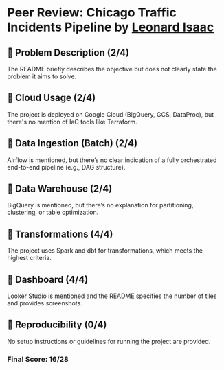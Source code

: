 # Peer Review: Chicago Traffic Incidents Pipeline by [Leonard Isaac](https://github.com/leoimewore/airflow_docker.git)

## 🔹 Problem Description (2/4)  
The README briefly describes the objective but does not clearly state the problem it aims to solve.
## 🔹 Cloud Usage (2/4)  
The project is deployed on Google Cloud (BigQuery, GCS, DataProc), but there's no mention of IaC tools like Terraform. 

## 🔹 Data Ingestion (Batch) (2/4)  
Airflow is mentioned, but there’s no clear indication of a fully orchestrated end-to-end pipeline (e.g., DAG structure).

## 🔹 Data Warehouse (2/4)  
BigQuery is mentioned, but there’s no explanation for partitioning, clustering, or table optimization.

## 🔹 Transformations (4/4)  
The project uses Spark and dbt for transformations, which meets the highest criteria.

## 🔹 Dashboard (4/4)  
Looker Studio is mentioned and the README specifies the number of tiles and provides screenshots.

## 🔹 Reproducibility (0/4)  
No setup instructions or guidelines for running the project are provided.

### **Final Score: 16/28**  
 

